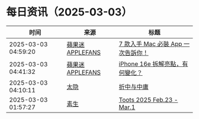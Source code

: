 ﻿# 每日资讯（2025-03-03）

|时间|来源|标题|
|---|---|---|
|2025-03-03 04:59:20|[蘋果迷 APPLEFANS](https://applefans.today/feed/)|[7 款入手 Mac 必裝 App 一次告訴你！](https://applefans.today/2025-03-m4-mac-app-good-for-you/)|
|2025-03-03 04:41:32|[蘋果迷 APPLEFANS](https://applefans.today/feed/)|[iPhone 16e 拆解亮點，有何變化？](https://applefans.today/2025-03-iphone-16e-teardown/)|
|2025-03-03 04:10:11|[太隐](https://wangyurui.com/feed.xml)|[折中与中庸](https://wangyurui.com/posts/zhong-b37c21d4)|
|2025-03-03 01:57:27|[素生](http://z.arlmy.me/atom.xml)|[Toots 2025 Feb.23 - Mar.1](http://z.arlmy.me/posts/MastodonArchives/2025/MastodonTootsArchives_20250301/)|
